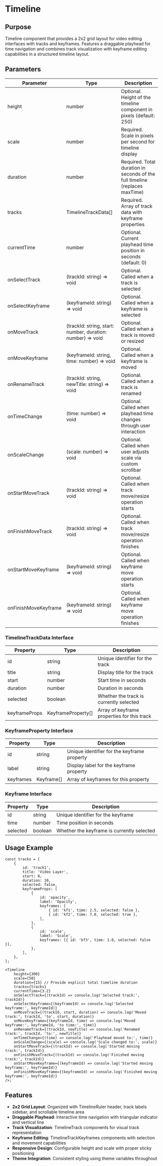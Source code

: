 # Timeline

## Purpose

Timeline component that provides a 2x2 grid layout for video editing interfaces with tracks and keyframes. Features a draggable playhead for time navigation and combines track visualization with keyframe editing capabilities in a structured timeline layout.

## Parameters

| Parameter            | Type                                                       | Description                                                                 |
| -------------------- | ---------------------------------------------------------- | --------------------------------------------------------------------------- |
| height               | number                                                     | Optional. Height of the timeline component in pixels (default: 250)         |
| scale                | number                                                     | Required. Scale in pixels per second for timeline display                   |
| duration             | number                                                     | Required. Total duration in seconds of the full timeline (replaces maxTime) |
| tracks               | TimelineTrackData[]                                        | Required. Array of track data with keyframe properties                      |
| currentTime          | number                                                     | Optional. Current playhead time position in seconds (default: 0)            |
| onSelectTrack        | (trackId: string) => void                                  | Optional. Called when a track is selected                                   |
| onSelectKeyframe     | (keyframeId: string) => void                               | Optional. Called when a keyframe is selected                                |
| onMoveTrack          | (trackId: string, start: number, duration: number) => void | Optional. Called when a track is moved or resized                           |
| onMoveKeyframe       | (keyframeId: string, time: number) => void                 | Optional. Called when a keyframe is moved                                   |
| onRenameTrack        | (trackId: string, newTitle: string) => void                | Optional. Called when a track is renamed                                    |
| onTimeChange         | (time: number) => void                                     | Optional. Called when playhead time changes through user interaction        |
| onScaleChange        | (scale: number) => void                                    | Optional. Called when user adjusts scale via custom scrollbar               |
| onStartMoveTrack     | (trackId: string) => void                                  | Optional. Called when track move/resize operation starts                    |
| onFinishMoveTrack    | (trackId: string) => void                                  | Optional. Called when track move/resize operation finishes                  |
| onStartMoveKeyframe  | (keyframeId: string) => void                               | Optional. Called when keyframe move operation starts                        |
| onFinishMoveKeyframe | (keyframeId: string) => void                               | Optional. Called when keyframe move operation finishes                      |

### TimelineTrackData Interface

| Property      | Type               | Description                                 |
| ------------- | ------------------ | ------------------------------------------- |
| id            | string             | Unique identifier for the track             |
| title         | string             | Display title for the track                 |
| start         | number             | Start time in seconds                       |
| duration      | number             | Duration in seconds                         |
| selected      | boolean            | Whether the track is currently selected     |
| keyframeProps | KeyframeProperty[] | Array of keyframe properties for this track |

### KeyframeProperty Interface

| Property  | Type       | Description                                 |
| --------- | ---------- | ------------------------------------------- |
| id        | string     | Unique identifier for the keyframe property |
| label     | string     | Display label for the keyframe property     |
| keyframes | Keyframe[] | Array of keyframes for this property        |

### Keyframe Interface

| Property | Type    | Description                                |
| -------- | ------- | ------------------------------------------ |
| id       | string  | Unique identifier for the keyframe         |
| time     | number  | Time position in seconds                   |
| selected | boolean | Whether the keyframe is currently selected |

## Usage Example

```tsx
const tracks = [
    {
        id: 'track1',
        title: 'Video Layer',
        start: 0,
        duration: 10,
        selected: false,
        keyframeProps: [
            {
                id: 'opacity',
                label: 'Opacity',
                keyframes: [
                    { id: 'kf1', time: 2.5, selected: false },
                    { id: 'kf2', time: 7.0, selected: true },
                ],
            },
            {
                id: 'scale',
                label: 'Scale',
                keyframes: [{ id: 'kf3', time: 1.0, selected: false }],
            },
        ],
    },
];

<Timeline
    height={300}
    scale={50}
    duration={15} // Provide explicit total timeline duration
    tracks={tracks}
    currentTime={3.2}
    onSelectTrack={(trackId) => console.log('Selected track:', trackId)}
    onSelectKeyframe={(keyframeId) => console.log('Selected keyframe:', keyframeId)}
    onMoveTrack={(trackId, start, duration) => console.log('Moved track:', trackId, 'to', start, duration)}
    onMoveKeyframe={(keyframeId, time) => console.log('Moved keyframe:', keyframeId, 'to time:', time)}
    onRenameTrack={(trackId, newTitle) => console.log('Renamed track:', trackId, 'to:', newTitle)}
    onTimeChange={(time) => console.log('Playhead moved to:', time)}
    onScaleChange={(scale) => console.log('Scale changed to:', scale)}
    onStartMoveTrack={(trackId) => console.log('Started moving track:', trackId)}
    onFinishMoveTrack={(trackId) => console.log('Finished moving track:', trackId)}
    onStartMoveKeyframe={(keyframeId) => console.log('Started moving keyframe:', keyframeId)}
    onFinishMoveKeyframe={(keyframeId) => console.log('Finished moving keyframe:', keyframeId)}
/>;
```

## Features

- **2x2 Grid Layout**: Organized with TimelineRuler header, track labels sidebar, and scrollable timeline area
- **Draggable Playhead**: Interactive time navigation with triangular indicator and vertical line
- **Track Visualization**: TimelineTrack components for visual track representation
- **Keyframe Editing**: TimelineTrackKeyframes components with selection and movement capabilities
- **Responsive Design**: Configurable height and scale with proper sticky positioning
- **Theme Integration**: Consistent styling using theme variables throughout
